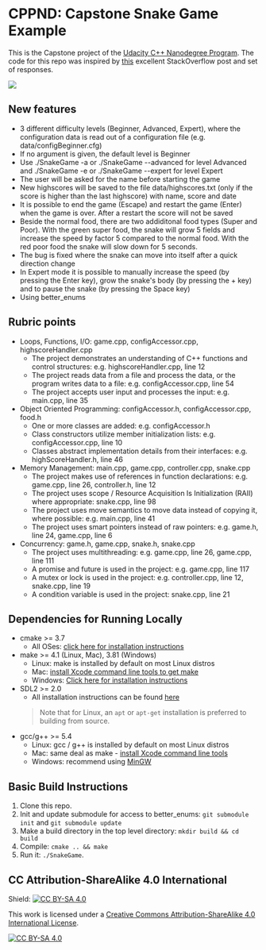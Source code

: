 # CPPND: Capstone Snake Game Example

This is the Capstone project of the [Udacity C++ Nanodegree Program](https://www.udacity.com/course/c-plus-plus-nanodegree--nd213). The code for this repo was inspired by [this](https://codereview.stackexchange.com/questions/212296/snake-game-in-c-with-sdl) excellent StackOverflow post and set of responses.

<img src="snake_game.gif"/>

## New features
* 3 different difficulty levels (Beginner, Advanced, Expert), where the configuration data is read out of a configuration file (e.g. data/configBeginner.cfg)
* If no argument is given, the default level is Beginner
* Use ./SnakeGame -a or ./SnakeGame --advanced for level Advanced and ./SnakeGame -e or ./SnakeGame --expert for level Expert
* The user will be asked for the name before starting the game
* New highscores will be saved to the file data/highscores.txt (only if the score is higher than the last highscore) with name, score and date
* It is possible to end the game (Escape) and restart the game (Enter) when the game is over. After a restart the score will not be saved
* Beside the normal food, there are two addiditonal food types (Super and Poor). With the green super food, the snake will grow 5 fields and increase the speed by factor 5 compared to the normal food. With the red poor food the snake will slow down for 5 seconds.
* The bug is fixed where the snake can move into itself after a quick direction change
* In Expert mode it is possible to manually increase the speed (by pressing the Enter key), grow the snake's body (by pressing the + key) and to pause the snake (by pressing the Space key)
* Using better_enums

## Rubric points
* Loops, Functions, I/O: game.cpp, configAccessor.cpp, highscoreHandler.cpp
  * The project demonstrates an understanding of C++ functions and control structures: e.g. highscoreHandler.cpp, line 12
  * The project reads data from a file and process the data, or the program writes data to a file: e.g. configAccessor.cpp, line 54
  * The project accepts user input and processes the input: e.g. main.cpp, line 35
* Object Oriented Programming: configAccessor.h, configAccessor.cpp, food.h
  * One or more classes are added: e.g. configAccessor.h
  * Class constructors utilize member initialization lists: e.g. configAccessor.cpp, line 10
  * Classes abstract implementation details from their interfaces: e.g. highScoreHandler.h, line 46
* Memory Management: main.cpp, game.cpp, controller.cpp, snake.cpp
  * The project makes use of references in function declarations: e.g. game.cpp, line 26, controller.h, line 12
  * The project uses scope / Resource Acquisition Is Initialization (RAII) where appropriate: snake.cpp, line 98
  * The project uses move semantics to move data instead of copying it, where possible: e.g. main.cpp, line 41
  * The project uses smart pointers instead of raw pointers: e.g. game.h, line 24, game.cpp, line 6
* Concurrency: game.h, game.cpp, snake.h, snake.cpp
  * The project uses multithreading: e.g. game.cpp, line 26, game.cpp, line 111
  * A promise and future is used in the project: e.g. game.cpp, line 117
  * A mutex or lock is used in the project: e.g. controller.cpp, line 12, snake.cpp, line 19
  * A condition variable is used in the project: snake.cpp, line 21

## Dependencies for Running Locally
* cmake >= 3.7
  * All OSes: [click here for installation instructions](https://cmake.org/install/)
* make >= 4.1 (Linux, Mac), 3.81 (Windows)
  * Linux: make is installed by default on most Linux distros
  * Mac: [install Xcode command line tools to get make](https://developer.apple.com/xcode/features/)
  * Windows: [Click here for installation instructions](http://gnuwin32.sourceforge.net/packages/make.htm)
* SDL2 >= 2.0
  * All installation instructions can be found [here](https://wiki.libsdl.org/Installation)
  >Note that for Linux, an `apt` or `apt-get` installation is preferred to building from source. 
* gcc/g++ >= 5.4
  * Linux: gcc / g++ is installed by default on most Linux distros
  * Mac: same deal as make - [install Xcode command line tools](https://developer.apple.com/xcode/features/)
  * Windows: recommend using [MinGW](http://www.mingw.org/)

## Basic Build Instructions

1. Clone this repo.
2. Init and update submodule for access to better_enums: `git submodule init` and `git submodule update`
3. Make a build directory in the top level directory: `mkdir build && cd build`
4. Compile: `cmake .. && make`
5. Run it: `./SnakeGame`.


## CC Attribution-ShareAlike 4.0 International


Shield: [![CC BY-SA 4.0][cc-by-sa-shield]][cc-by-sa]

This work is licensed under a
[Creative Commons Attribution-ShareAlike 4.0 International License][cc-by-sa].

[![CC BY-SA 4.0][cc-by-sa-image]][cc-by-sa]

[cc-by-sa]: http://creativecommons.org/licenses/by-sa/4.0/
[cc-by-sa-image]: https://licensebuttons.net/l/by-sa/4.0/88x31.png
[cc-by-sa-shield]: https://img.shields.io/badge/License-CC%20BY--SA%204.0-lightgrey.svg
